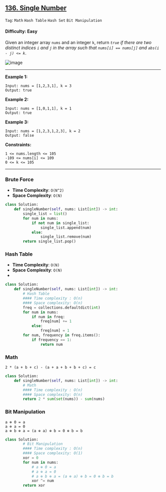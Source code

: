 ## [136. Single Number](https://leetcode.com/problems/single-number)

```Tag```: ```Math``` ```Hash Table``` ```Hash Set``` ```Bit Manipulation```

#### Difficulty: Easy

Given an integer array ```nums``` and an integer ```k```, return _```true``` if there are two distinct indices ```i``` and ```j``` in the array such that ```nums[i] == nums[j]``` and ```abs(i - j) <= k```_.

![image](https://user-images.githubusercontent.com/35042430/211179629-d2905e99-089a-4e26-93c2-408fb447b325.png)

---

__Example 1:__
```
Input: nums = [1,2,3,1], k = 3
Output: true
```

__Example 2:__
```
Input: nums = [1,0,1,1], k = 1
Output: true
```

__Example 3:__
```
Input: nums = [1,2,3,1,2,3], k = 2
Output: false
```

__Constraints:__
```
1 <= nums.length <= 105
-109 <= nums[i] <= 109
0 <= k <= 105
```

---

### Brute Force

- __Time Complexity__: ```O(N^2)```
- __Space Complexity__: ```O(N)```

```Python
class Solution:
    def singleNumber(self, nums: List[int]) -> int:
        single_list = list()
        for num in nums:
            if not num in single_list:
                single_list.append(num)
            else:
                single_list.remove(num)
        return single_list.pop()
```

### Hash Table

- __Time Complexity__: ```O(N)```
- __Space Complexity__: ```O(N)```
- 
```Python
class Solution:
    def singleNumber(self, nums: List[int]) -> int:
        # Hash Table
        #### Time complexity : O(n)
        #### Space complexity: O(n)        
        freq = collections.defaultdict(int)
        for num in nums:
            if num in freq:
                freq[num] += 1
            else:
                freq[num] = 1
        for num, frequency in freq.items():
            if frequency == 1:
                return num
```

### Math

```
2 * (a + b + c) - (a + a + b + b + c) = c
```

```Python
class Solution:
    def singleNumber(self, nums: List[int]) -> int:
        # Math
        #### Time complexity : O(n)
        #### Space complexity: O(n)
        return 2 * sum(set(nums)) - sum(nums)
```

### Bit Manipulation
```
a ⊕ 0 = a
a ⊕ a = 0
a ⊕ b ⊕ a = (a ⊕ a) ⊕ b = 0 ⊕ b = b
```

```Python
class Solution:
        # Bit Manipulation
        #### Time complexity : O(n)
        #### Space complexity: O(1)
        xor = 0
        for num in nums:
            # a ⊕ 0 = a
            # a ⊕ a = 0
            # a ⊕ b ⊕ a = (a ⊕ a) ⊕ b = 0 ⊕ b = b
            xor ^= num
        return xor
```
